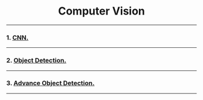 <h1 align="center">Computer Vision</h1>

---

### 1. [CNN.](https://github.com/DarshanRokkad/Data_Science/tree/master/06_Computer_Vision/Week_22_CNN)

---
### 2. [Object Detection.](https://github.com/DarshanRokkad/Data_Science/tree/master/06_Computer_Vision/Week_23_Object_Detection)

---
### 3. [Advance Object Detection.](https://github.com/DarshanRokkad/Data_Science/tree/master/06_Computer_Vision/Week_24_Advance_Object_Detection)

---
